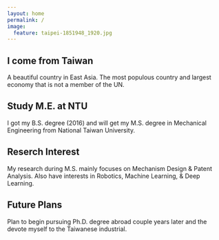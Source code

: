 ```yaml
---
layout: home
permalink: /
image:
  feature: taipei-1851948_1920.jpg
---
```


<div class="tiles">

<div class="tile">
  <h2 class="post-title">I come from Taiwan</h2>
  <p class="post-excerpt"> A beautiful country in East Asia. The most populous country and largest economy that is not a member of the UN.</p>
</div><!-- /.tile -->

<div class="tile">
  <h2 class="post-title">Study M.E. at NTU</h2>
  <p class="post-excerpt">I got my B.S. degree (2016) and will get my M.S. degree in Mechanical Engineering from National Taiwan University.</p>
</div><!-- /.tile -->

<div class="tile">
  <h2 class="post-title">Reserch Interest</h2>
  <p class="post-excerpt">My research during M.S. mainly focuses on Mechanism Design & Patent Analysis. Also have interests in Robotics, Machine Learning, & Deep Learning.</p>
</div><!-- /.tile -->

<div class="tile">
  <h2 class="post-title">Future Plans</h2>
  <p class="post-excerpt">Plan to begin pursuing Ph.D. degree abroad couple years later and the devote myself to the Taiwanese industrial. </p>
</div><!-- /.tile -->

</div><!-- /.tiles -->

